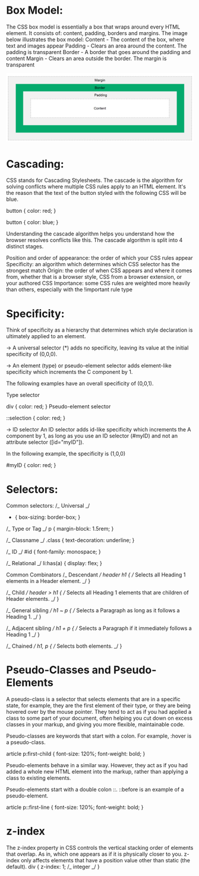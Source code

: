 # Box Model:

The CSS box model is essentially a box that wraps around every HTML element. It consists of: content, padding, borders and margins. The image below illustrates the box model:
Content - The content of the box, where text and images appear
Padding - Clears an area around the content. The padding is transparent
Border - A border that goes around the padding and content
Margin - Clears an area outside the border. The margin is transparent

![alt text](image.png)

# Cascading:

CSS stands for Cascading Stylesheets. The cascade is the algorithm for solving conflicts where multiple CSS rules apply to an HTML element. It's the reason that the text of the button styled with the following CSS will be blue.

button {
color: red;
}

button {
color: blue;
}

Understanding the cascade algorithm helps you understand how the browser resolves conflicts like this. The cascade algorithm is split into 4 distinct stages.

Position and order of appearance: the order of which your CSS rules appear
Specificity: an algorithm which determines which CSS selector has the strongest match
Origin: the order of when CSS appears and where it comes from, whether that is a browser style, CSS from a browser extension, or your authored CSS
Importance: some CSS rules are weighted more heavily than others, especially with the !important rule type

# Specificity:

Think of specificity as a hierarchy that determines which style declaration is ultimately applied to an element.

-> A universal selector (\*) adds no specificity, leaving its value at the initial specificity of (0,0,0).

-> An element (type) or pseudo-element selector adds element-like specificity which increments the C component by 1.

The following examples have an overall specificity of (0,0,1).

Type selector

div {
color: red;
}
Pseudo-element selector

::selection {
color: red;
}

-> ID selector
An ID selector adds id-like specificity which increments the A component by 1, as long as you use an ID selector (#myID) and not an attribute selector ([id="myID"]).

In the following example, the specificity is (1,0,0)

#myID {
color: red;
}

# Selectors:

Common selectors:
/_ Universal _/

- {
  box-sizing: border-box;
  }

/_ Type or Tag _/
p {
margin-block: 1.5rem;
}

/_ Classname _/
.class {
text-decoration: underline;
}

/_ ID _/
#id {
font-family: monospace;
}

/_ Relational _/
li:has(a) {
display: flex;
}

Common Combinators
/_ Descendant _/
header h1 {
/_ Selects all Heading 1 elements in a Header element. _/
}

/_ Child _/
header > h1 {
/_ Selects all Heading 1 elements that are children of Header elements. _/
}

/_ General sibling _/
h1 ~ p {
/_ Selects a Paragraph as long as it follows a Heading 1. _/
}

/_ Adjacent sibling _/
h1 + p {
/_ Selects a Paragraph if it immediately follows a Heading 1 _/
}

/_ Chained _/
h1, p {
/_ Selects both elements. _/
}

# Pseudo-Classes and Pseudo-Elements

A pseudo-class is a selector that selects elements that are in a specific state, for example, they are the first element of their type, or they are being hovered over by the mouse pointer. They tend to act as if you had applied a class to some part of your document, often helping you cut down on excess classes in your markup, and giving you more flexible, maintainable code.

Pseudo-classes are keywords that start with a colon. For example, :hover is a pseudo-class.

article p:first-child {
font-size: 120%;
font-weight: bold;
}

Pseudo-elements behave in a similar way. However, they act as if you had added a whole new HTML element into the markup, rather than applying a class to existing elements.

Pseudo-elements start with a double colon ::. ::before is an example of a pseudo-element.

article p::first-line {
font-size: 120%;
font-weight: bold;
}

# z-index

The z-index property in CSS controls the vertical stacking order of elements that overlap. As in, which one appears as if it is physically closer to you. z-index only affects elements that have a position value other than static (the default).
div {
z-index: 1; /_ integer _/
}
